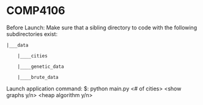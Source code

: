 # COMP4106

Before Launch:
Make sure that a sibling directory to code with the following subdirectories exist:


	|___data

		|____cities
		
		|____genetic_data
		
		|____brute_data

Launch application command:
$: python main.py <# of cities> <show graphs y/n> <heap algorithm y/n>
